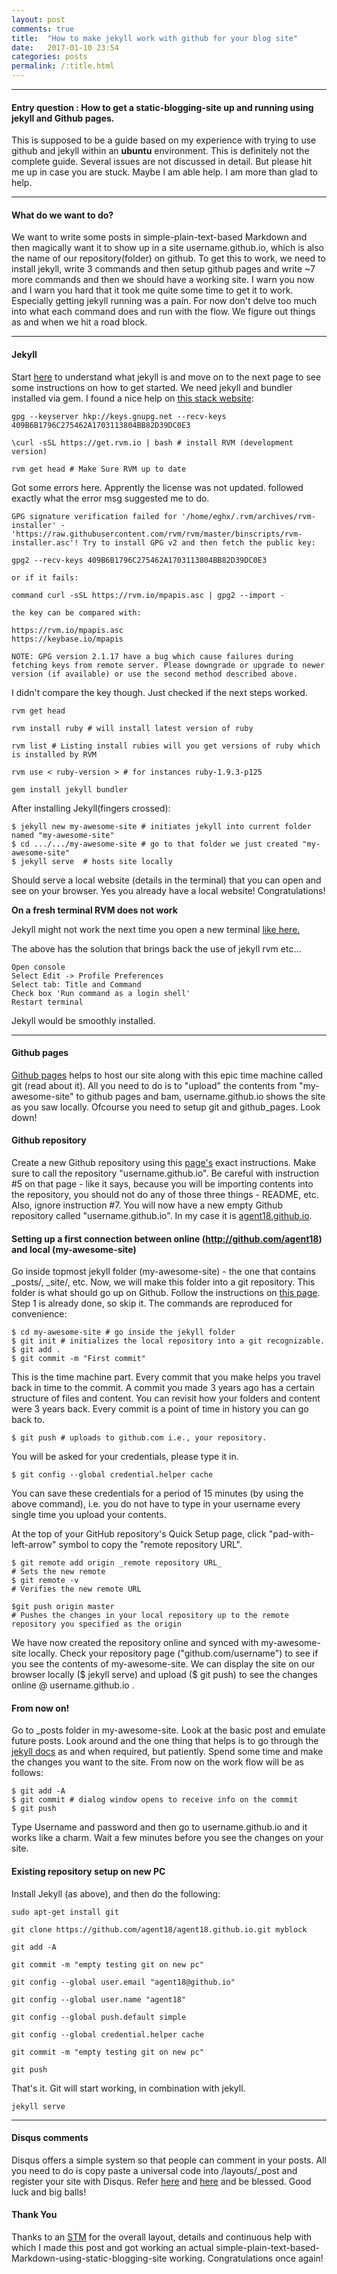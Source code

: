 ```yaml
---
layout: post
comments: true
title:  "How to make jekyll work with github for your blog site"
date:   2017-01-10 23:54
categories: posts
permalink: /:title.html
---
```

<!-- <img src="/images/git.png" width="200" height="200" /> --> 
---

#### **Entry question** : How to get a static-blogging-site up and running using jekyll and Github pages.
This is supposed to be a guide based on my experience with trying to use github and jekyll within an **ubuntu** environment. This is definitely not the complete guide. Several issues are not discussed in detail. But please hit me up in case you are stuck. Maybe I am able help. I am more than glad to help.

---

#### **What do we want to do?**

We want to write some posts in simple-plain-text-based Markdown and then magically want it to show up in a site username.github.io, which is also the name of our repository(folder) on github. To get this to work, we need to install jekyll, write 3 commands and then setup github pages and write ~7 more commands and then we should have a working site. I warn you now and I warn you hard that it took me quite some time to get it to work. Especially getting jekyll running was a pain. For now don't delve too much into what each command does and run with the flow. We figure out things as and when we hit a road block.

--- 

#### **Jekyll** 
Start [here][jekyll_welcome] to understand what jekyll is and move on to the next
page to see some instructions on how to get started. We need jekyll
and bundler installed via gem. I found a nice help on [this stack
website](https://stackoverflow.com/a/34523631/5986651):

	gpg --keyserver hkp://keys.gnupg.net --recv-keys 409B6B1796C275462A1703113804BB82D39DC0E3

	\curl -sSL https://get.rvm.io | bash # install RVM (development version)

	rvm get head # Make Sure RVM up to date
	
Got some errors here. Apprently the license was not updated. followed
exactly what the error msg suggested me to do. 

	GPG signature verification failed for '/home/eghx/.rvm/archives/rvm-installer' - 'https://raw.githubusercontent.com/rvm/rvm/master/binscripts/rvm-installer.asc'! Try to install GPG v2 and then fetch the public key:

	gpg2 --recv-keys 409B6B1796C275462A1703113804BB82D39DC0E3

	or if it fails:

	command curl -sSL https://rvm.io/mpapis.asc | gpg2 --import -

	the key can be compared with:

	https://rvm.io/mpapis.asc
	https://keybase.io/mpapis

	NOTE: GPG version 2.1.17 have a bug which cause failures during fetching keys from remote server. Please downgrade or upgrade to newer version (if available) or use the second method described above.

I didn't compare the key though. Just checked if the next steps
worked.

	rvm get head
	
	rvm install ruby # will install latest version of ruby

	rvm list # Listing install rubies will you get versions of ruby which is installed by RVM

	rvm use < ruby-version > # for instances ruby-1.9.3-p125
	
	gem install jekyll bundler


After installing Jekyll(fingers crossed):

	$ jekyll new my-awesome-site # initiates jekyll into current folder named "my-awesome-site"	
	$ cd .../.../my-awesome-site # go to that folder we just created "my-awesome-site"
	$ jekyll serve  # hosts site locally

Should serve a local website (details in the terminal) that you can open and see on your browser. Yes you already have a local website! Congratulations!


**On a fresh terminal RVM does not work**

Jekyll might not work the next time you open a new terminal [like here.](https://stackoverflow.com/questions/23963018/rvm-is-not-a-function-selecting-rubies-with-rvm-use-will-not-work?utm_medium=organic&utm_source=google_rich_qa&utm_campaign=google_rich_qa)

The above has the solution that brings back the use of jekyll rvm
etc...

	Open console
	Select Edit -> Profile Preferences
	Select tab: Title and Command
	Check box 'Run command as a login shell'
	Restart terminal

Jekyll would be smoothly installed.

--- 

#### **Github pages**
[Github pages][github_pages] helps to host our site along with this epic time machine called git (read about it). All you need to do is to "upload" the contents from "my-awesome-site" to github pages and bam, username.github.io shows the site as you saw locally. Ofcourse you need to setup git and github_pages. Look down!

#### **Github repository**
Create a new Github repository using this [page's][github_pages] exact instructions. Make sure to call the repository "username.github.io". Be careful with instruction #5 on that page - like it says, because you will be importing contents into the repository, you should not do any of those three things - README, etc. Also, ignore instruction #7. You will now have a new empty Github repository called "username.github.io". In my case it is [agent18.github.io][agent18id].

#### **Setting up a first connection between online (http://github.com/agent18) and local (my-awesome-site)** 

Go inside topmost jekyll folder (my-awesome-site) - the one that contains \_posts/, \_site/, etc. Now, we will make this folder into a git repository. This folder is what should go up on Github. Follow the instructions on [this page][github_add_existing]. Step 1 is already done, so skip it. The commands are reproduced for convenience:

	$ cd my-awesome-site # go inside the jekyll folder
	$ git init # initializes the local repository into a git recognizable.
	$ git add . 
	$ git commit -m "First commit" 
 
This is the time machine part. Every commit that you make helps you travel back in time to the commit. A commit you made 3 years ago has a certain structure of files and content. You can revisit how your folders and content were 3 years back. Every commit is a point of time in history you can go back to.

	$ git push # uploads to github.com i.e., your repository.

You will be asked for your credentials, please type it in.
	
	$ git config --global credential.helper cache

You can save these credentials for a period of 15 minutes (by using the above command), i.e. you do not have to type in your username every single time you upload your contents. 

At the top of your GitHub repository's Quick Setup page, click "pad-with-left-arrow" symbol to copy the "remote repository URL".

	$ git remote add origin _remote repository URL_
	# Sets the new remote
	$ git remote -v
	# Verifies the new remote URL

	$git push origin master
	# Pushes the changes in your local repository up to the remote repository you specified as the origin

We have now created the repository online and synced with my-awesome-site locally. Check your repository page ("github.com/username") to see if you see the contents of my-awesome-site. We can display the site on our browser locally ($ jekyll serve) and upload ($ git push) to see the changes online @ username.github.io .

#### **From now on!**
Go to \_posts folder in my-awesome-site. Look at the basic post and emulate future posts. Look around and the one thing that helps is to go through the [jekyll docs][jekyll_usage] as and when required, but patiently. Spend some time and make the changes you want to the site. From now on the work flow will be as follows: 

	$ git add -A
	$ git commit # dialog window opens to receive info on the commit
	$ git push 

Type Username and password and then go to username.github.io and it works like a charm. Wait a few minutes before you see the changes on your site.


#### **Existing repository setup on new PC**

Install Jekyll (as above), and then do the following:

	sudo apt-get install git

	git clone https://github.com/agent18/agent18.github.io.git myblock
	
	git add -A
	
	git commit -m "empty testing git on new pc"

	git config --global user.email "agent18@github.io"
	
	git config --global user.name "agent18"
	
	git config --global push.default simple
	
	git config --global credential.helper cache

	git commit -m "empty testing git on new pc"
	
	git push

That's it. Git will start working, in combination with jekyll.

	jekyll serve

---

####  **Disqus comments**
Disqus offers a simple system so that people can comment in your posts. All you need to do is copy paste a universal code into /layouts/\_post and register your site with Disqus. Refer [here][jekyll_disqus] and [here][jekyll_disqus_2] and be blessed. Good luck and big balls!

#### **Thank You**

Thanks to an [STM][STM] for the overall layout, details and continuous help with which I made this post and got working an actual simple-plain-text-based-Markdown-using-static-blogging-site working. Congratulations once again! 


[agent18id]: http://agent18.github.io
[github_pages]: https://help.github.com/articles/creating-a-new-repository/ 
[jekyll_welcome]: https://jekyllrb.com/docs/home/
[jekyll_structure]: https://jekyllrb.com/docs/structure/
[github_add_existing]: https://help.github.com/articles/adding-an-existing-project-to-github-using-the-command-line/#platform-linux
[jekyll_usage]: https://jekyllrb.com/docs/usage/
[jekyll_disqus]: https://help.disqus.com/customer/portal/articles/472138-jekyll-installation-instructions
[jekyll_disqus_2]:http://www.perfectlyrandom.org/2014/06/29/adding-disqus-to-your-jekyll-powered-github-pages/
[STM]: http://pradeep90.github.io/
